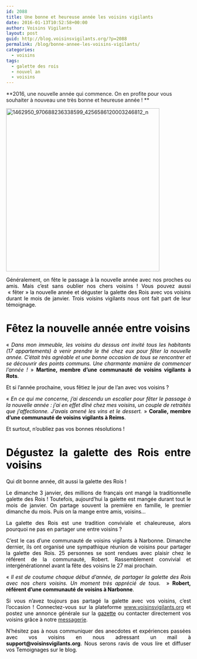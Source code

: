 ```yaml
---
id: 2088
title: Une bonne et heureuse année les voisins vigilants
date: 2016-01-13T10:52:58+00:00
author: Voisins Vigilants
layout: post
guid: http://blog.voisinsvigilants.org/?p=2088
permalink: /blog/bonne-annee-les-voisins-vigilants/
categories:
  - voisins
tags:
  - galette des rois
  - nouvel an
  - voisins
---
```

**2016, une nouvelle année qui commence. On en profite pour vous souhaiter à nouveau une très bonne et heureuse année ! **

<p style="text-align: justify;">
  <a href="./../../images/2016/01/1462950_970688236338599_4256586120003246812_n.jpg"><img class="aligncenter size-full wp-image-2089" src="./../../images/2016/01/1462950_970688236338599_4256586120003246812_n.jpg" alt="1462950_970688236338599_4256586120003246812_n" width="418" height="444" /></a>
</p>

<p style="text-align: justify;">
  <span style="color: #000000;">Généralement, on fête le passage à la nouvelle année avec nos proches ou amis. Mais c&rsquo;est sans oublier nos chers voisins ! Vous pouvez aussi  &laquo;&nbsp;fêter&nbsp;&raquo; la nouvelle année et déguster la galette des Rois avec vos voisins durant le mois de janvier</span>. <span style="color: #000000;">Trois voisins vigilants nous ont fait part de leur témoignage.</span>
</p>

<h1 style="text-align: justify;">
  <span style="color: #000000;"><strong>Fêtez la nouvelle année entre voisins</strong></span>
</h1>

<p style="text-align: justify;">
  <span style="color: #000000;">&laquo;&nbsp;<em>Dans mon immeuble, les voisins du dessus ont invité tous les habitants (17 appartements) à venir prendre le thé chez eux pour fêter la nouvelle année. C&rsquo;était très agréable et une bonne occasion de tous se rencontrer et se découvrir des points communs. Une charmante manière de commencer l&rsquo;année !</em>&nbsp;&raquo; <strong>Martine, membre d&rsquo;une communauté de voisins vigilants à Rots</strong>.</span>
</p>

<p style="text-align: justify;">
  <span style="color: #000000;">Et si l&rsquo;année prochaine, vous fêtiez le jour de l&rsquo;an avec vos voisins ?</span>
</p>

<p style="text-align: justify;">
  <span style="color: #000000;">&laquo;&nbsp;<em>En ce qui me concerne, j&rsquo;ai descendu un escalier pour fêter le passage à la nouvelle année : j&rsquo;ai en effet dîné chez mes voisins, un couple de retraités que j&rsquo;affectionne. J&rsquo;avais amené les vins et le dessert.</em>&nbsp;&raquo; <strong>Coralie, membre d&rsquo;une communauté de voisins vigilants à Reims</strong>.</span>
</p>

<p style="text-align: justify;">
  <span style="color: #000000;">Et surtout, n&rsquo;oubliez pas vos bonnes résolutions !</span>
</p>

<h1 style="text-align: justify;">
  <span style="color: #000000;">Dégustez la galette des Rois entre voisins</span>
</h1>

<p style="text-align: justify;">
  <span style="color: #000000;">Qui dit bonne année, dit aussi la galette des Rois !</span>
</p>

<p style="text-align: justify;">
  <span style="color: #000000;">Le dimanche 3 janvier, des millions de français ont mangé la traditionnelle galette des Rois ! Toutefois, aujourd&rsquo;hui la galette est mangée durant tout le mois de janvier. On partage souvent la première en famille, le premier dimanche du mois. Puis on la mange entre amis, voisins&#8230;</span>
</p>

<p style="text-align: justify;">
  <span style="color: #000000;">La galette des Rois est une tradition conviviale et chaleureuse, alors pourquoi ne pas en partager une entre voisins ?</span>
</p>

<p style="text-align: justify;">
  <span style="color: #000000;">C&rsquo;est le cas d&rsquo;une communauté de voisins vigilants à Narbonne. Dimanche dernier, ils ont organisé une sympathique réunion de voisins pour partager la galette des Rois. 25 personnes se sont rendues avec plaisir chez le référent de la communauté, Robert. Rassemblement convivial et intergénérationnel avant la fête des voisins le 27 mai prochain.</span>
</p>

<p style="text-align: justify;">
  <span style="color: #000000;">&laquo;&nbsp;<em>Il est de coutume chaque début d&rsquo;année, de partager la galette des Rois avec nos chers voisins. Un moment très apprécié de tous.</em> &nbsp;&raquo; <strong>Robert, référent d&rsquo;une communauté de voisins à Narbonne</strong>.</span>
</p>

<p style="text-align: justify;">
  <span style="color: #000000;">Si vous n&rsquo;avez toujours pas partagé la galette avec vos voisins, c&rsquo;est l&rsquo;occasion ! Connectez-vous sur la plateforme</span> <a href="http://www.voisinsvigilants.org">www.voisinsvigilants.org</a> <span style="color: #000000;">et postez une annonce générale sur la <a href="http://blog.voisinsvigilants.org/blog/fonctionnalite-voisins-vigilants-gazette/"><span style="color: #000000;">gazette</span></a> ou contacter directement vos voisins grâce à notre</span> <a href="http://blog.voisinsvigilants.org/blog/fonctionnalite-voisins-vigilants-messagerie/">messagerie</a>.
</p>

<p style="color: #000000; text-align: justify;">
  N&rsquo;hésitez pas à nous communiquer des anecdotes et expériences passées avec vos voisins en nous adressant un mail à <strong>support@voisinsvigilants.org</strong>. Nous serons ravis de vous lire et diffuser vos Temoignages sur le blog.
</p>